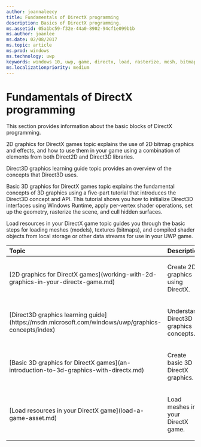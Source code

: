 ```yaml
---
author: joannaleecy
title: Fundamentals of DirectX programming
description: Basics of DirectX programming.
ms.assetid: 05a1bc59-f32e-44a0-8902-94cf1e099b1b
ms.author: joanlee
ms.date: 02/08/2017
ms.topic: article
ms.prod: windows
ms.technology: uwp
keywords: windows 10, uwp, game, directx, load, rasterize, mesh, bitmap, 2D, 3D
ms.localizationpriority: medium
---
```


# Fundamentals of DirectX programming

This section provides information about the basic blocks of DirectX programming.

2D graphics for DirectX games topic explains the use of 2D bitmap graphics and effects, and how to use them in your game using a combination of elements from both Direct2D and Direct3D libraries.

Direct3D graphics learning guide topic provides an overview of the concepts that Direct3D uses.

Basic 3D graphics for DirectX games topic explains the fundamental concepts of 3D graphics using a five-part tutorial that introduces the Direct3D concept and API. This tutorial shows you how to initialize Direct3D interfaces using Windows Runtime, apply per-vertex shader operations, set up the geometry, rasterize the scene, and cull hidden surfaces.

Load resources in your DirectX game topic guides you through the basic steps for loading meshes (models), textures (bitmaps), and compiled shader objects from local storage or other data streams for use in your UWP game.

<table>
<colgroup>
<col width="50%" />
<col width="50%" />
</colgroup>
<thead>
<tr class="header">
<th align="left">Topic</th>
<th align="left">Description</th>
</tr>
</thead>
<tbody>
<tr class="odd">
<td align="left"><p>[2D graphics for DirectX games](working-with-2d-graphics-in-your-directx-game.md)</p></td>
<td align="left"><p>Create 2D graphics using DirectX.</p></td>
</tr>
<tr class="even">
<td align="left"><p>[Direct3D graphics learning guide](https://msdn.microsoft.com/windows/uwp/graphics-concepts/index)</p></td>
<td align="left"><p>Understand Direct3D graphics concepts.</p></td>
</tr>
<tr class="odd">
<td align="left"><p>[Basic 3D graphics for DirectX games](an-introduction-to-3d-graphics-with-directx.md)</p></td>
<td align="left"><p>Create basic 3D DirectX graphics.</p></td>
</tr>
<tr class="even">
<td align="left"><p>[Load resources in your DirectX game](load-a-game-asset.md)</p></td>
<td align="left"><p>Load meshes in your DirectX game.</p></td>
</tr>
</tbody>
</table>